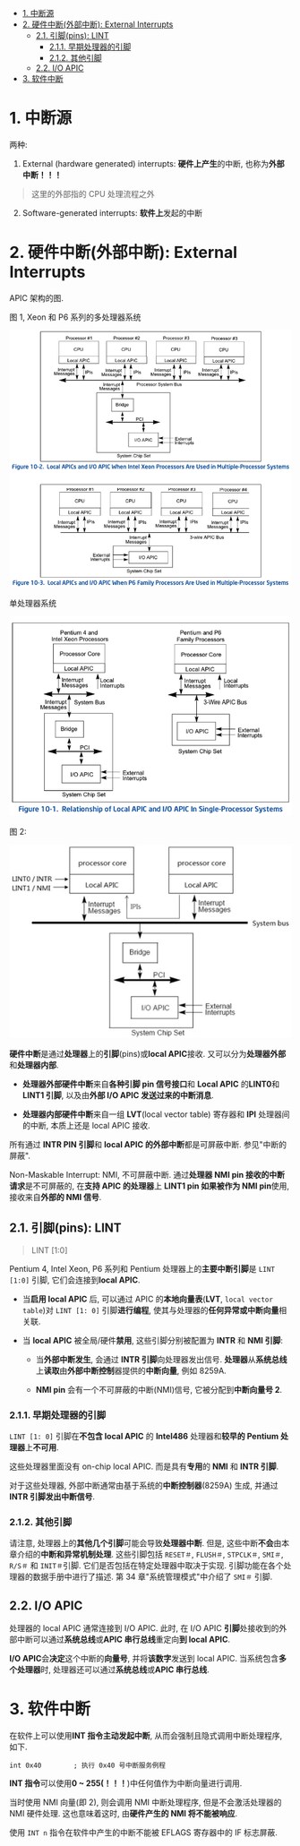
<!-- @import "[TOC]" {cmd="toc" depthFrom=1 depthTo=6 orderedList=false} -->

<!-- code_chunk_output -->

- [1. 中断源](#1-中断源)
- [2. 硬件中断(外部中断): External Interrupts](#2-硬件中断外部中断-external-interrupts)
  - [2.1. 引脚(pins): LINT](#21-引脚pins-lint)
    - [2.1.1. 早期处理器的引脚](#211-早期处理器的引脚)
    - [2.1.2. 其他引脚](#212-其他引脚)
  - [2.2. I/O APIC](#22-io-apic)
- [3. 软件中断](#3-软件中断)

<!-- /code_chunk_output -->

# 1. 中断源

两种:

1. External (hardware generated) interrupts: **硬件上产生**的中断, 也称为**外部中断！！！**

> 这里的外部指的 CPU 处理流程之外

2. Software-generated interrupts: **软件上**发起的中断

# 2. 硬件中断(外部中断): External Interrupts

APIC 架构的图.

图 1, Xeon 和 P6 系列的多处理器系统

![2020-11-19-11-41-15.png](./images/2020-11-19-11-41-15.png)

单处理器系统

![2020-11-19-11-43-58.png](./images/2020-11-19-11-43-58.png)

图 2:

![2024-09-13-15-20-15.png](./images/2024-09-13-15-20-15.png)

**硬件中断**是通过**处理器**上的**引脚**(pins)或**local APIC**接收. 又可以分为**处理器外部**和**处理器内部**.

* **处理器外部硬件中断**来自**各种引脚 pin 信号接口**和 **Local APIC** 的**LINT0**和**LINT1 引脚**, 以及由**外部 I/O APIC 发送过来的中断消息**.

* **处理器内部硬件中断**来自一组 **LVT**(local vector table) 寄存器和 **IPI** 处理器间的中断, 本质上还是 local APIC 接收.

所有通过 **INTR PIN 引脚**和 **local APIC 的外部中断**都是可屏蔽中断. 参见"中断的屏蔽".

Non-Maskable Interrupt: NMI, 不可屏蔽中断. 通过**处理器 NMI pin 接收的中断请求**是不可屏蔽的, 在**支持 APIC 的处理器**上 **LINT1 pin 如果被作为 NMI pin**使用, 接收来自**外部的 NMI 信号**.

## 2.1. 引脚(pins): LINT

> LINT [1:0]

Pentium 4, Intel Xeon, P6 系列和 Pentium 处理器上的**主要中断引脚**是 `LINT [1:0]` 引脚, 它们会连接到**local APIC**.

* 当**启用 local APIC** 后, 可以通过 APIC 的**本地向量表**(**LVT**, `local vector table`)对 `LINT [1: 0]` 引脚**进行编程**, 使其与处理器的**任何异常或中断向量**相关联.

* 当 **local APIC** 被全局/硬件**禁用**, 这些引脚分别被配置为 **INTR** 和 **NMI 引脚**:

  * 当**外部中断发生**, 会通过 **INTR 引脚**向处理器发出信号. **处理器**从**系统总线**上**读取**由**外部中断控制**器提供的**中断向量**, 例如 8259A.

  * **NMI pin** 会有一个不可屏蔽的中断(NMI)信号, 它被分配到**中断向量号 2**.

### 2.1.1. 早期处理器的引脚

`LINT [1: 0]` 引脚在**不包含 local APIC** 的 **Intel486** 处理器和**较早的 Pentium 处理器**上**不可用**.

这些处理器里面没有 on-chip local APIC. 而是具有**专用**的 **NMI** 和 **INTR 引脚**.

对于这些处理器, 外部中断通常由基于系统的**中断控制器**(8259A) 生成, 并通过 **INTR 引脚发出中断信号**.

### 2.1.2. 其他引脚

请注意, 处理器上的**其他几个引脚**可能会导致**处理器中断**. 但是, 这些中断**不会**由本章介绍的**中断和异常机制处理**. 这些引脚包括 `RESET＃`, `FLUSH＃`, `STPCLK＃`, `SMI＃`, `R/S＃` 和 `INIT＃`引脚. 它们是否包括在特定处理器中取决于实现. 引脚功能在各个处理器的数据手册中进行了描述. 第 34 章"系统管理模式"中介绍了 `SMI＃` 引脚.

## 2.2. I/O APIC

处理器的 local APIC 通常连接到 I/O APIC. 此时, 在 I/O APIC **引脚**处接收到的外部中断可以通过**系统总线**或**APIC 串行总线**重定向**到 local APIC**.

**I/O APIC**会**决定**这个中断的**向量号**, 并将**该数字**发送到 local APIC. 当系统包含**多个处理器**时, 处理器还可以通过**系统总线**或**APIC 串行总线**.

# 3. 软件中断

在软件上可以使用**INT 指令主动发起中断**, 从而会强制且隐式调用中断处理程序, 如下.

```
int 0x40        ; 执行 0x40 号中断服务例程
```

**INT 指令**可以使用**0 ~ 255(！！！**)中任何值作为中断向量进行调用.

当时使用 NMI 向量(即 2), 则会调用 NMI 中断处理程序, 但是不会激活处理器的 NMI 硬件处理. 这也意味着这时, 由**硬件产生的 NMI 将不能被响应**.

使用 `INT n` 指令在软件中产生的中断不能被 EFLAGS 寄存器中的 IF 标志屏蔽.
